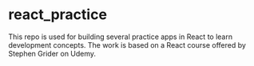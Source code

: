 # react_practice
This repo is used for building several practice apps in React to learn development concepts. The work is based on a React course offered by Stephen Grider on Udemy.
